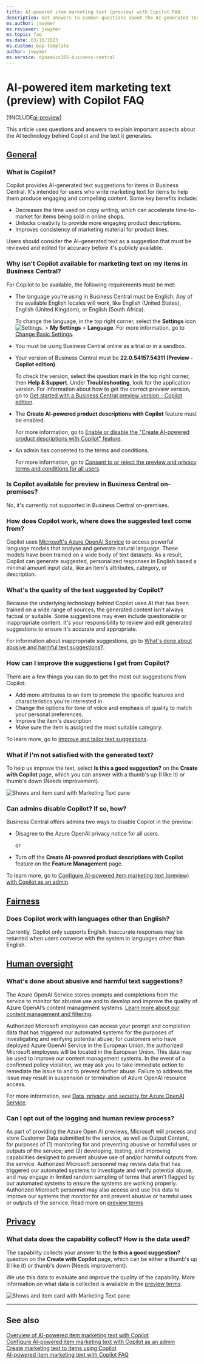```yaml
---
title: AI-powered item marketing text (preview) with Copilot FAQ
description: Get answers to common questions about the AI-generated text capabilities with Copilot.
ms.author: jswymer
ms.reviewer: jswymer
ms.topic: faq
ms.date: 03/16/2023
ms.custom: bap-template
author: jswymer
ms.service: dynamics365-business-central
---
```


# AI-powered item marketing text (preview) with Copilot FAQ

[!INCLUDE[ai-preview](includes/ai-preview.md)]

This article uses questions and answers to explain important aspects about the AI technology behind Copilot and the text it generates.

## [General](#tab/general)

### What is Copilot?

Copilot provides AI-generated text suggestions for items in Business Central. It's intended for users who write marketing text for items to help them produce engaging and compelling content. Some key benefits include:

- Decreases the time used on copy writing, which can accelerate time-to-market for items being sold in online shops.
- Unlocks creativity to provide more engaging product descriptions.
- Improves consistency of marketing material for product lines.

Users should consider the AI-generated text as a suggestion that must be reviewed and edited for accuracy before it's publicly available.

### Why isn't Copilot available for marketing text on my items in Business Central?

For Copilot to be available, the following requirements must be met:

- The language you're using in Business Central must be English. Any of the available English locales will work, like English (United States), English (United Kingdom), or English (South Africa).

  To change the language, in the top right corner, select the **Settings** icon ![Settings.](media/ui-experience/settings_icon_small.png "Settings icon for role centre") > **My Settings** > **Language**. For more information, go to [Change Basic Settings](ui-change-basic-settings.md#language).
- You must be using Business Central online as a trial or in a sandbox.
- Your version of Business Central must be **22.0.54157.54311 (Preview - Copilot edition)**.

   To check the version, select the question mark in the top right corner, then **Help & Support**. Under **Troubleshooting**, look for the application version. For information about how to get the correct preview version, go to [Get started with a Business Central preview version - Copilot edition](ai-preview-getstarted.md).
- The **Create AI-powered product descriptions with Copilot** feature must be enabled.

   For more information, go to [Enable or disable the "Create AI-powered product descriptions with Copilot" feature](enable-ai.md#enable-or-disable-the-create-ai-powered-product-descriptions-with-copilot-feature).
- An admin has consented to the terms and conditions.

   For more information, go to [Consent to or reject the preview and privacy terms and conditions for all users](enable-ai.md#consent-to-or-reject-the-preview-and-privacy-terms-and-conditions-for-all-users).

### Is Copilot available for preview in Business Central on-premises?

No, it's currently not supported in Business Central on-premises.

### How does Copilot work, where does the suggested text come from?

Copilot uses [Microsoft's Azure OpenAI Service](/azure/cognitive-services/openai/overview) to access powerful language models that analyse and generate natural language. These models have been trained on a wide body of text datasets. As a result, Copilot can generate suggested, personalized responses in English based a minimal amount input data, like an item's attributes, category, or description. 

### What's the quality of the text suggested by Copilot?

Because the underlying technology behind Copilot uses AI that has been trained on a wide range of sources, the generated content isn't always factual or suitable. Some suggestions may even include questionable or inappropriate content. It's your responsibility to review and edit generated suggestions to ensure it's accurate and appropriate.

For information about inappropriate suggestions, go to [What's done about abusive and harmful text suggestions?](/dynamics365/business-central/ai-faq?&tabs=oversight#whats-done-about-abusive-and-harmful-text-suggestions).

### How can I improve the suggestions I get from Copilot?

There are a few things you can do to get the most out suggestions from Copilot:

- Add more attributes to an item to promote the specific features and characteristics you're interested in
- Change the options for tone of voice and emphasis of quality to match your personal preferences.
- Improve the item's description
- Make sure the item is assigned the most suitable category.

To learn more, go to [Improve and tailor text suggestions](item-marketing-text.md#improve-and-tailor-text-suggestions).

### What if I'm not satisfied with the generated text?

To help us improve the text, select **Is this a good suggestion?** on the **Create with Copilot** page, which you can answer with a thumb's up (I like it) or thumb's down (Needs improvement).

![Shows and item card with Marketing Text pane](media/create-with-copilot-window-feedback.png)

### Can admins disable Copilot? If so, how?

Business Central offers admins two ways to disable Copilot in the preview:

- Disagree to the Azure OpenAI privacy notice for all users.

  or

- Turn off the **Create AI-powered product descriptions with Copilot** feature on the **Feature Management** page.

To learn more, go to [Configure AI-powered item marketing text (preview) with Copilot as an admin](enable-ai.md).

## [Fairness](#tab/fairness)

### Does Copilot work with languages other than English?

Currently, Copilot only supports English. Inaccurate responses may be returned when users converse with the system in languages other than English.

## [Human oversight](#tab/oversight)

### What's done about abusive and harmful text suggestions?

The Azure OpenAI Service stores prompts and completions from the service to monitor for abusive use and to develop and improve the quality of Azure OpenAI’s content management systems. [Learn more about our content management and filtering](/azure/cognitive-services/openai/concepts/content-filter).

Authorized Microsoft employees can access your prompt and completion data that has triggered our automated systems for the purposes of investigating and verifying potential abuse; for customers who have deployed Azure OpenAI Service in the European Union, the authorized Microsoft employees will be located in the European Union. This data may be used to improve our content management systems. In the event of a confirmed policy violation, we may ask you to take immediate action to remediate the issue to and to prevent further abuse. Failure to address the issue may result in suspension or termination of Azure OpenAI resource access.

For more information, see [Data, privacy, and security for Azure OpenAI Service](/legal/cognitive-services/openai/data-privacy#abuse-and-harmful-content-generation).

### Can I opt out of the logging and human review process?  

As part of providing the Azure Open AI previews, Microsoft will process and store Customer Data submitted to the service, as well as Output Content, for purposes of (1) monitoring for and preventing abusive or harmful uses or outputs of the service; and (2) developing, testing, and improving capabilities designed to prevent abusive use of and/or harmful outputs from the service. Authorized Microsoft personnel may review data that has triggered our automated systems to investigate and verify potential abuse, and may engage in limited random sampling of terms that aren't flagged by our automated systems to ensure the systems are working properly. Authorized Microsoft personnel may also access and use this data to improve our systems that monitor for and prevent abusive or harmful uses or outputs of the service. Read more on [preview terms](https://dynamics.microsoft.com/legaldocs/supp-dynamics365-preview/)

## [Privacy](#tab/privacy)

### What data does the capability collect? How is the data used?

The capability collects your answer to the **Is this a good suggestion?** question on the **Create with Copilot** page, which can be either a thumb's up (I like it) or thumb's down (Needs improvement).

We use this data to evaluate and improve the quality of the capability. More information on what data is collected is available in the [preview terms](https://dynamics.microsoft.com/legaldocs/supp-dynamics365-preview/).

![Shows and item card with Marketing Text pane](media/create-with-copilot-window-feedback.png)

---

## See also 

[Overview of AI-powered item marketing text with Copilot](ai-overview.md)  
[Configure AI-powered item marketing text with Copilot as an admin](enable-ai.md)  
[Create marketing text to items using Copilot](item-marketing-text.md)  
[AI-powered item marketing text with Copilot FAQ](ai-faq.md)  